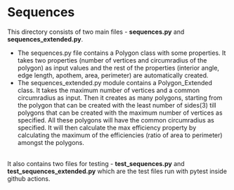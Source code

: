 # Sequences

This directory consists of two main files - <b>sequences.py</b> and <b>sequences_extended.py</b>.

<ul>
  <li>The sequences.py file contains a Polygon class with some properties. It takes two properties (number of vertices and circumradius of the polygon) as input values and the rest of the properties (interior angle, edge length, apothem, area, perimeter) are automatically created.</li>
  <li>The sequences_extended.py module contains a Polygon_Extended class. It takes the maximum number of vertices and a common circumradius as input. Then it creates as many polygons, starting from the polygon that can be created with the least number of sides(3) till polygons that can be created with the maximum number of vertices as specified. All these polygons will have the common circumradius as specified. It will then calculate the max efficiency property by calculating the maximum of the efficiencies (ratio of area to perimeter) amongst the polygons.</li>
</ul>

</br>
It also contains two files for testing - <b>test_sequences.py</b> and <b>test_sequences_extended.py</b> which are the test files run with pytest inside github actions.
